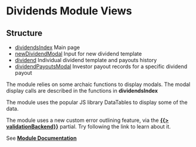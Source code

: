 # Dividends Module Views

## Structure

* [dividendsIndex](../dividendsIndex.hbs) Main page
* [newDividendModal](../newDividendModal.hbs) Input for new dividend template
* [dividend](../dividend.hbs) Individual dividend template and payouts history
* [dividendPayoutsModal](../dividendPayoutsModal.hbs) Investor payout records for a specific dividend payout

The module relies on some archaic functions to display modals. The modal display calls are described in the functions in **dividendsIndex**

The module uses the popular JS library DataTables to display some of the data. 

The module uses a new custom error outlining feature, via the [**{{> validationBackend}}**](/views/partials/validationBackend.hbs) partial.
Try following the link to learn about it.

See [**Module Documentation**](/src/services/investors/dividends/documentation/dividends.md#controllers)